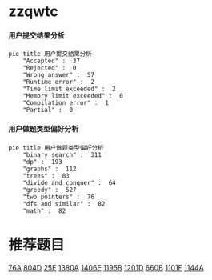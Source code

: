 # zzqwtc

<!-- tabs:start -->



#### **用户提交结果分析**

```mermaid
pie title 用户提交结果分析
    "Accepted" :  37
    "Rejected" :  0
    "Wrong answer" :  57
    "Runtime error" :  2
    "Time limit exceeded" :  2
    "Memory limit exceeded" :  0
    "Compilation error" :  1
    "Partial" :  0
```

#### **用户做题类型偏好分析**

```mermaid
pie title 用户做题类型偏好分析
    "binary search" :  311
    "dp" :  193
    "graphs" :  112
    "trees" :  83
    "divide and conquer" :  64
    "greedy" :  527
    "two pointers" :  76
    "dfs and similar" :  82
    "math" :  82
```



<!-- tabs:end -->
# 推荐题目
[76A](https://codeforces.com/contest/76/problem/A)
[804D](https://codeforces.com/contest/804/problem/D)
[25E](https://codeforces.com/contest/25/problem/E)
[1380A](https://codeforces.com/contest/1380/problem/A)
[1406E](https://codeforces.com/contest/1406/problem/E)
[1195B](https://codeforces.com/contest/1195/problem/B)
[1201D](https://codeforces.com/contest/1201/problem/D)
[660B](https://codeforces.com/contest/660/problem/B)
[1101F](https://codeforces.com/contest/1101/problem/F)
[1144A](https://codeforces.com/contest/1144/problem/A)
